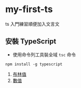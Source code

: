 # my-first-ts
ts 入門練習順便加入文言文

## 安裝 TypeScript
- 使用命令列工具裝全域 `tsc` 命令
```
npm install -g typescript
```

1. [布林值](https://github.com/LonelyYeezhiChicken/my-first-ts/tree/main/dataType-boolean)
2. [數值](https://github.com/LonelyYeezhiChicken/my-first-ts/tree/main/dataType-number)